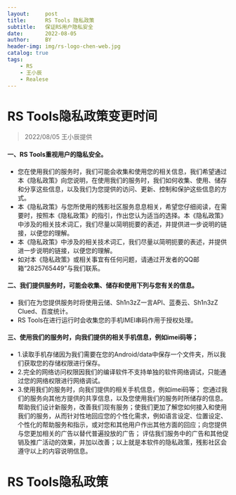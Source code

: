 ```yaml
---
layout:     post
title:      RS Tools 隐私政策
subtitle:   保证RS用户隐私安全
date:       2022-08-05
author:     BY
header-img: img/rs-logo-chen-web.jpg
catalog: true
tags:
    - RS
    - 王小辰
    - Realese
---
```



# RS Tools隐私政策变更时间

>2022/08/05 王小辰提供
>


#### 一、RS Tools重视用户的隐私安全。

- 您在使用我们的服务时，我们可能会收集和使用您的相关信息，我们希望通过本《隐私政策》向您说明，在使用我们的服务时，我们如何收集、使用、储存和分享这些信息，以及我们为您提供的访问、更新、控制和保护这些信息的方式。
- 本《隐私政策》与您所使用的残影社区服务息息相关，希望您仔细阅读，在需要时，按照本《隐私政策》的指引，作出您认为适当的选择。本《隐私政策》中涉及的相关技术词汇，我们尽量以简明扼要的表述，并提供进一步说明的链接，以便您的理解。
- 本《隐私政策》中涉及的相关技术词汇，我们尽量以简明扼要的表述，并提供进一步说明的链接，以便您的理解。
- 如对本《隐私政策》或相关事宜有任何问题，请通过开发者的QQ邮箱“2825765449”与我们联系。

#### 二、我们提供服务时，可能会收集、储存和使用下列与您有关的信息。

- 我们在为您提供服务时将使用云储、Sh1n3zZ一言API、蓝奏云、Sh1n3zZ Clued、百度统计。
- RS Tools在进行运行时会收集您的手机IMEI串码作用于授权处理。



#### 三、使用我们的服务时，向我们提供的相关手机信息，例如imei码等；

- 1.读取手机存储因为我们需要在您的Android/data中保存一个文件夹，所以我们获取您的存储权限进行保存。
- 2.完全的网络访问权限因我们的编译软件不支持单独的软件网络调试，只能通过您的网络权限进行网络调试。
- 3.使用我们的服务时，向我们提供的相关手机信息，例如imei码等； 您通过我们的服务向其他方提供的共享信息，以及您使用我们的服务时所储存的信息。帮助我们设计新服务，改善我们现有服务；使我们更加了解您如何接入和使用我们的服务，从而针对性地回应您的个性化需求，例如语言设定、位置设定、个性化的帮助服务和指示，或对您和其他用户作出其他方面的回应；向您提供与您更加相关的广告以替代普遍投放的广告； 评估我们服务中的广告和其他促销及推广活动的效果，并加以改善；以上就是本软件的隐私政策，残影社区会遵守以上的内容说明信息。



# RS Tools隐私政策